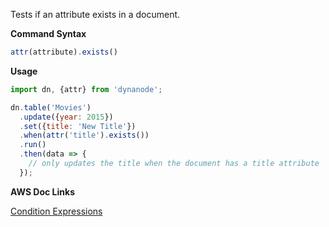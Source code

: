 Tests if an attribute exists in a document.

**Command Syntax**

```javascript
attr(attribute).exists()
```

**Usage**

```javascript
import dn, {attr} from 'dynanode';

dn.table('Movies')
  .update({year: 2015})
  .set({title: 'New Title'})
  .when(attr('title').exists())
  .run()
  .then(data => {
    // only updates the title when the document has a title attribute
  });
```

**AWS Doc Links**

[Condition Expressions](http://docs.aws.amazon.com/amazondynamodb/latest/developerguide/Expressions.SpecifyingConditions.html)